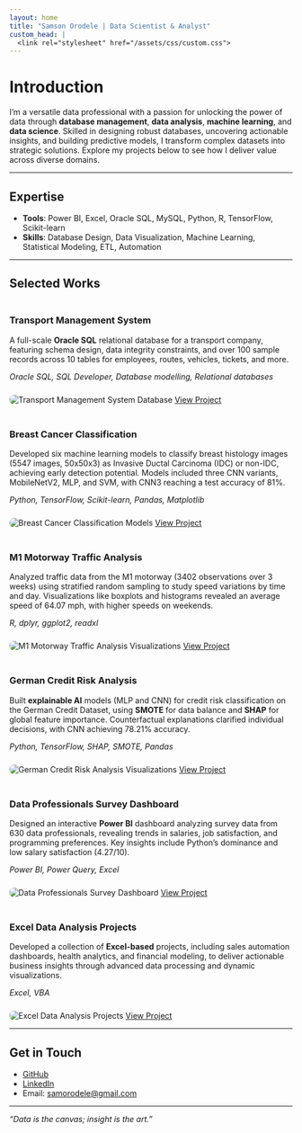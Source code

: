 ```yaml
---
layout: home
title: "Samson Orodele | Data Scientist & Analyst"
custom_head: |
  <link rel="stylesheet" href="/assets/css/custom.css">
---
```


# Introduction

I’m a versatile data professional with a passion for unlocking the power of data through **database management**, **data analysis**, **machine learning**, and **data science**. Skilled in designing robust databases, uncovering actionable insights, and building predictive models, I transform complex datasets into strategic solutions. Explore my projects below to see how I deliver value across diverse domains.

---

## Expertise

- **Tools**: Power BI, Excel, Oracle SQL, MySQL, Python, R, TensorFlow, Scikit-learn
- **Skills**: Database Design, Data Visualization, Machine Learning, Statistical Modeling, ETL, Automation

---

## Selected Works

<div class="project-grid">
  <div class="project-card" id="transport-management-system">
    <h3>Transport Management System</h3>
    <p>A full-scale <strong>Oracle SQL</strong> relational database for a transport company, featuring schema design, data integrity constraints, and over 100 sample records across 10 tables for employees, routes, vehicles, tickets, and more.</p>
    <p><i>Oracle SQL, SQL Developer, Database modelling, Relational databases</i></p>
    <img src="/assets/transport_company.jpg" alt="Transport Management System Database" style="max-width: 100%; height: auto; border-radius: 8px; margin-top: 10px;">
    <a href="https://github.com/SamsonOrodele/Travel_Company_Database" target="_blank">View Project</a>
  </div>
  <div class="project-card" id="breast-cancer-classification">
    <h3>Breast Cancer Classification</h3>
    <p>Developed six machine learning models to classify breast histology images (5547 images, 50x50x3) as Invasive Ductal Carcinoma (IDC) or non-IDC, achieving early detection potential. Models included three CNN variants, MobileNetV2, MLP, and SVM, with CNN3 reaching a test accuracy of 81%.</p>
    <p><i>Python, TensorFlow, Scikit-learn, Pandas, Matplotlib</i></p>
    <img src="/assets/breast_cancer.jpeg" alt="Breast Cancer Classification Models" style="max-width: 100%; height: auto; border-radius: 8px; margin-top: 10px;">
    <a href="https://github.com/SamsonOrodele/Breast_Cancer_Classification" target="_blank">View Project</a>
  </div>
  <div class="project-card" id="m1-motorway-traffic-analysis">
    <h3>M1 Motorway Traffic Analysis</h3>
    <p>Analyzed traffic data from the M1 motorway (3402 observations over 3 weeks) using stratified random sampling to study speed variations by time and day. Visualizations like boxplots and histograms revealed an average speed of 64.07 mph, with higher speeds on weekends.</p>
    <p><i>R, dplyr, ggplot2, readxl</i></p>
    <img src="/assets/traffic.jpg" alt="M1 Motorway Traffic Analysis Visualizations" style="max-width: 100%; height: auto; border-radius: 8px; margin-top: 10px;">
    <a href="https://github.com/SamsonOrodele/M1-Motorway-Traffic-Analysis" target="_blank">View Project</a>
  </div>
  <div class="project-card" id="german-credit-risk-analysis">
    <h3>German Credit Risk Analysis</h3>
    <p>Built <strong>explainable AI</strong> models (MLP and CNN) for credit risk classification on the German Credit Dataset, using <strong>SMOTE</strong> for data balance and <strong>SHAP</strong> for global feature importance. Counterfactual explanations clarified individual decisions, with CNN achieving 78.21% accuracy.</p>
    <p><i>Python, TensorFlow, SHAP, SMOTE, Pandas</i></p>
    <img src="/assets/XAI.png" alt="German Credit Risk Analysis Visualizations" style="max-width: 100%; height: auto; border-radius: 8px; margin-top: 10px;">
    <a href="https://github.com/SamsonOrodele/Explainable_AI" target="_blank">View Project</a>
  </div>
  <div class="project-card" id="data-professionals-survey-dashboard">
    <h3>Data Professionals Survey Dashboard</h3>
    <p>Designed an interactive <strong>Power BI</strong> dashboard analyzing survey data from 630 data professionals, revealing trends in salaries, job satisfaction, and programming preferences. Key insights include Python’s dominance and low salary satisfaction (4.27/10).</p>
    <p><i>Power BI, Power Query, Excel</i></p>
    <img src="/assets/data_professionals.jpg" alt="Data Professionals Survey Dashboard" style="max-width: 100%; height: auto; border-radius: 8px; margin-top: 10px;">
    <a href="https://github.com/SamsonOrodele/Data_Professional_Survey_PowerBI" target="_blank">View Project</a>
  </div>
  <div class="project-card" id="excel-data-analysis-projects">
    <h3>Excel Data Analysis Projects</h3>
    <p>Developed a collection of <strong>Excel-based</strong> projects, including sales automation dashboards, health analytics, and financial modeling, to deliver actionable business insights through advanced data processing and dynamic visualizations.</p>
    <p><i>Excel, VBA</i></p>
    <img src="/assets/excel_projects.png" alt="Excel Data Analysis Projects" style="max-width: 100%; height: auto; border-radius: 8px; margin-top: 10px;">
    <a href="https://github.com/SamsonOrodele/Excel-Data-Analysis-Projects" target="_blank">View Project</a>
  </div>
</div>

<style>
.project-grid {
  display: grid;
  grid-template-columns: repeat(auto-fit, minmax(300px, 1fr));
  gap: 20px;
  margin-top: 20px;
}
nav .dropdown-menu {
  max-height: 80vh;
  overflow-y: auto;
  scrollbar-width: thin;
}
html {
  scroll-behavior: smooth;
}
</style>

---

## Get in Touch

- [GitHub](https://github.com/SamsonOrodele)
- [LinkedIn](https://www.linkedin.com/in/samsonorodele)
- Email: samorodele@gmail.com

---

*“Data is the canvas; insight is the art.”*
